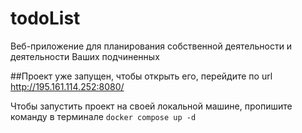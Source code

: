 # todoList
Веб-приложение для планирования собственной деятельности и деятельности Ваших подчиненных

##Проект уже запущен, чтобы открыть его, перейдите по url http://195.161.114.252:8080/

Чтобы запустить проект на своей локальной машине, пропишите команду в терминале ```docker compose up -d```



